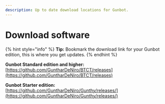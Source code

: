 ```yaml
---
description: Up to date download locations for Gunbot.
---
```


# Download software

{% hint style="info" %}
**Tip:** Bookmark the download link for your Gunbot edition, this is where you get updates.
{% endhint %}

**Gunbot Standard edition and higher:** [https://github.com/GuntharDeNiro/BTCT/releases](https://github.com/GuntharDeNiro/BTCT/releases)

**Gunbot Starter edition:** [https://github.com/GuntharDeNiro/Gunthy/releases/](https://github.com/GuntharDeNiro/Gunthy/releases/)

